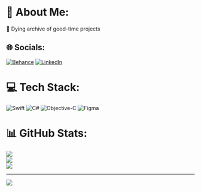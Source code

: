 # 💫 About Me:
🔭 Dying archive of good-time projects


## 🌐 Socials:
[![Behance](https://img.shields.io/badge/Behance-1769ff?logo=behance&logoColor=white)](https://behance.net/Destosed) [![LinkedIn](https://img.shields.io/badge/LinkedIn-%230077B5.svg?logo=linkedin&logoColor=white)](https://linkedin.com/in/http://linkedin.com/in/nikitaluzhbin) 

# 💻 Tech Stack:
![Swift](https://img.shields.io/badge/swift-F54A2A?style=for-the-badge&logo=swift&logoColor=white) ![C#](https://img.shields.io/badge/c%23-%23239120.svg?style=for-the-badge&logo=csharp&logoColor=white) ![Objective-C](https://img.shields.io/badge/OBJECTIVE--C-%233A95E3.svg?style=for-the-badge&logo=apple&logoColor=white) ![Figma](https://img.shields.io/badge/figma-%23F24E1E.svg?style=for-the-badge&logo=figma&logoColor=white)
# 📊 GitHub Stats:
![](https://github-readme-stats.vercel.app/api?username=destosed&theme=dark&hide_border=false&include_all_commits=true&count_private=true)<br/>
![](https://github-readme-streak-stats.herokuapp.com/?user=destosed&theme=dark&hide_border=false)<br/>
![](https://github-readme-stats.vercel.app/api/top-langs/?username=destosed&theme=dark&hide_border=false&include_all_commits=true&count_private=true&layout=compact)

---
[![](https://visitcount.itsvg.in/api?id=destosed&icon=0&color=0)](https://visitcount.itsvg.in)

<!-- Proudly created with GPRM ( https://gprm.itsvg.in ) -->
